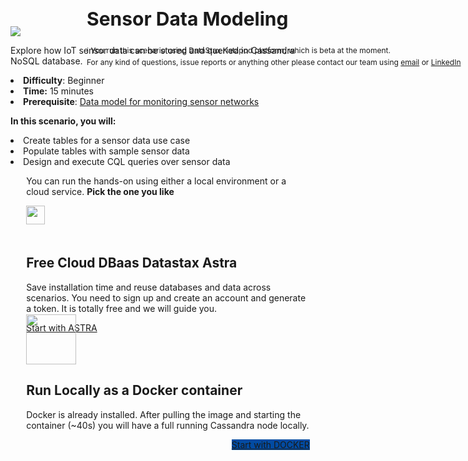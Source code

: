 <div class="top">
  <img src="https://datastax-academy.github.io/katapod-shared-assets/images/ds-academy-logo.svg" />
  <span style="position:absolute;top:20px;left:350px;font-size:30px"><b>Sensor Data Modeling</b></span>
  <span style="position:absolute;top:80px;left:350px;font-size:12px">ℹ️ You run this scenario using DataStax Katapod platform, which is beta at the moment.</span> 
  <span style="position:absolute;top:100px;left:350px;font-size:12px">For any kind of questions, issue reports or anything other please contact our team using <a href="mailto:aleksandr.volochnev@datastax.com">email</a> or <a href="https://dtsx.io/aleks">LinkedIn</a></span>
</div>

<main>
    <div class="container px-4 py-2">
     <div class="row g-4 py-2 row-cols-1 row-cols-lg-1">
          <div class="feature col div-choice">
            <p>Explore how IoT sensor data can be stored and queried in Cassandra NoSQL database.
            <p><li><b>Difficulty</b>: Beginner
            <br><li><b>Time:</b> 15 minutes
            <br><li><b>Prerequisite</b>: <a href="https://www.datastax.com/learn/data-modeling-by-example/sensor-data-model" target="_blank">Data model for monitoring sensor networks</a></p>
            <p><b>In this scenario, you will:</b>
<li>Create tables for a sensor data use case 
<li>Populate tables with sample sensor data
<li>Design and execute CQL queries over sensor data</p>
     </div>
    </div>
    <div class="container px-4 py-2" id="featured-2" style="margin: 0 auto;width:90%;">
        <p>You can run the hands-on using either a local environment or a cloud service. <b>Pick the one you like</b></p>
        <div class="row g-4 py-2 row-cols-1 row-cols-lg-3" >
          <div class="feature col div-choice">
            <div style="height:50px;">
              <img src="https://datastax-academy.github.io/katapod-shared-assets/images/logo-astradb.svg" height="30px"/>
            </div>
            <h2>Free Cloud DBaas Datastax Astra</h2>
            <p>Save installation time and reuse databases and data across scenarios. You need to sign up and create an account and generate a token. It is totally free and we will guide you.</p>
            <a href="command:katapod.loadPage?%5B%7B%22step%22%3A%22step1-astra%22%7D%5D" class="btn btn-primary btn-astra">
              Start with ASTRA
            </a>
          </div>
          <div class="feature col div-choice">
            <div style="height:80px;margin-top:-30px">
                <img src="https://datastax-academy.github.io/katapod-shared-assets/images/logo-docker.png" height="80px"/>
            </div>
            <h2>Run Locally as a Docker container</h2>
            <p>Docker is already installed. After pulling the image and starting the container (~40s) you will have a full running Cassandra node locally.</p>
            <a href="command:katapod.loadPage?%5B%7B%22step%22%3A%22step1-cassandra%22%7D%5D" class="btn btn-primary btn-astra" class="btn btn-primary" style="background-color:#024BA2;border:0px;float:right">
              Start with DOCKER
            </a>
            </center>
          </div>
        </div>
      </div>
      </main>
